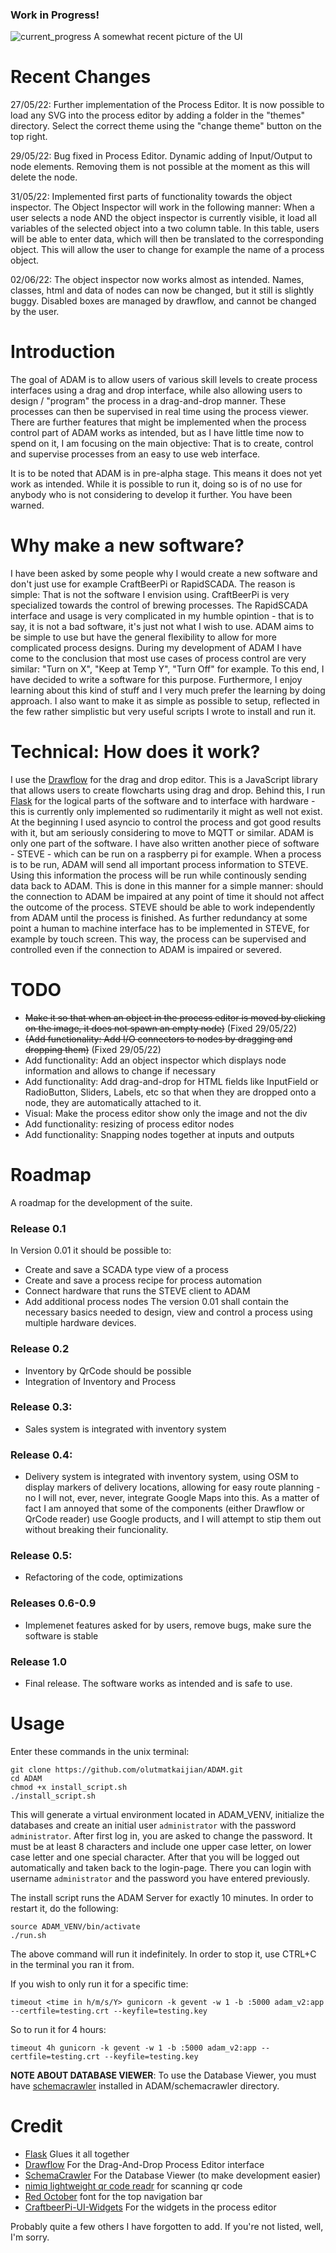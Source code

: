 ### Work in Progress!



![current_progress](documents/ADAM_PE_V1.1.png)
A somewhat recent picture of the UI

# Recent Changes
27/05/22: Further implementation of the Process Editor. It is now possible to load any SVG into the process editor by adding a folder in the "themes" directory. Select the correct theme using the "change theme" button on the top right. 

29/05/22: Bug fixed in Process Editor. Dynamic adding of Input/Output to node elements. Removing them is not possible at the moment as this will delete the node. 

31/05/22: Implemented first parts of functionality towards the object inspector. The Object Inspector will work in the following manner: When a user selects a node AND the object inspector is currently visible, it load all variables of the selected object into a two column table. In this table, users will be able to enter data, which will then be translated to the corresponding object. This will allow the user to change for example the name of a process object. 

02/06/22: The object inspector now works almost as intended. Names, classes, html and data of nodes can now be changed, but it still is slightly buggy. Disabled boxes are managed by drawflow, and cannot be changed by the user. 

# Introduction
The goal of ADAM is to allow users of various skill levels to create process interfaces using a drag and drop interface, while also allowing users to design / "program" the process in a drag-and-drop manner. These processes can then be supervised in real time using the process viewer.
There are further features that might be implemented when the process control part of ADAM works as intended, but as I have little time now to spend on it, I am focusing on the main objective: That is to create, control and supervise processes from an easy to use web interface.

It is to be noted that ADAM is in pre-alpha stage. This means it does not yet work as intended. While it is possible to run it, doing so is of no use for anybody who is not considering to develop it further. You have been warned. 

# Why make a new software?
I have been asked by some people why I would create a new software and don't just use for example CraftBeerPi or RapidSCADA. The reason is simple: That is not the software I envision using. CraftBeerPi is very specialized towards the control of brewing processes. The RapidSCADA interface and usage is very complicated in my humble opintion - that is to say, it is not a bad software, it's just not what I wish to use. 
ADAM aims to be simple to use but have the general flexibility to allow for more complicated process designs. During my development of ADAM I have come to the conclusion that most use cases of process control are very similar: "Turn on X", "Keep at Temp Y", "Turn Off" for example. To this end, I have decided to write a software for this purpose.
Furthermore, I enjoy learning about this kind of stuff and I very much prefer the learning by doing approach. I also want to make it as simple as possible to setup, reflected in the few rather simplistic but very useful scripts I wrote to install and run it. 

# Technical: How does it work?
I use the [Drawflow](https://github.com/jerosoler/Drawflow) for the drag and drop editor. This is a JavaScript library that allows users to create flowcharts using drag and drop. Behind this, I run [Flask](https://flask.palletsprojects.com/en/2.0.x/) for the logical parts of the software and to interface with hardware - this is currently only implemented so rudimentarily it might as well not exist. At the beginning I used asyncio to control the process and got good results with it, but am seriously considering to move to MQTT or similar. 
ADAM is only one part of the software. I have also written another piece of software - STEVE - which can be run on a raspberry pi for example. When a process is to be run, ADAM will send all important process information to STEVE. Using this information the process will be run while continously sending data back to ADAM. This is done in this manner for a simple manner: should the connection to ADAM be impaired at any point of time it should not affect the outcome of the process. STEVE should be able to work independently from ADAM until the process is finished.
As further redundancy at some point a human to machine interface has to be implemented in STEVE, for example by touch screen. This way, the process can be supervised and controlled even if the connection to ADAM is impaired or severed.


# TODO
- ~~Make it so that when an object in the process editor is moved by clicking on the image, it does not spawn an empty node)~~ (Fixed 29/05/22)
- ~~(Add functionality: Add I/O connectors to nodes by dragging and dropping them)~~ (Fixed 29/05/22)
- Add functionality: Add an object inspector which displays node information and allows to change if necessary
- Add functionality: Add drag-and-drop for HTML fields like InputField or RadioButton, Sliders, Labels, etc so that when they are dropped onto a node, they are automatically attached to it. 
- Visual: Make the process editor show only the image and not the div
- Add functionality: resizing of process editor nodes
- Add functionality: Snapping nodes together at inputs and outputs


# Roadmap
A roadmap for the development of the suite.

### Release 0.1
In Version 0.01 it should be possible to: 
- Create and save a SCADA type view of a process
- Create and save a process recipe for process automation 
- Connect hardware that runs the STEVE client to ADAM
- Add additional process nodes
The version 0.01 shall contain the necessary basics needed to design, view and control a process using multiple hardware devices. 

### Release 0.2
- Inventory by QrCode should be possible
- Integration of Inventory and Process

### Release 0.3:
- Sales system is integrated with inventory system

### Release 0.4:
- Delivery system is integrated with inventory system, using OSM to display markers of delivery locations, allowing for easy route planning - no I will not, ever, never, integrate Google Maps into this. As a matter of fact I am annoyed that some of the components (either Drawflow or QrCode reader) use Google products, and I will attempt to stip them out without breaking their funcionality.

### Release 0.5:
- Refactoring of the code, optimizations

### Releases 0.6-0.9
- Implemenet features asked for by users, remove bugs, make sure the software is stable

### Release 1.0
- Final release. The software works as intended and is safe to use. 

# Usage

Enter these commands in the unix terminal:
```
git clone https://github.com/olutmatkaijian/ADAM.git
cd ADAM
chmod +x install_script.sh
./install_script.sh
```
This will generate a virtual environment located in ADAM_VENV, initialize the databases and create an initial user `administrator` with the password `administrator`. After first log in, you are asked to change the password. It must be at least 8 characters and include one upper case letter, on lower case letter and one special character. 
After that you will be logged out automatically and taken back to the login-page. There you can login with username `administrator` and the password you have entered previously.

The install script runs the ADAM Server for exactly 10 minutes. In order to restart it, do the following:
```
source ADAM_VENV/bin/activate
./run.sh
```

The above command will run it indefinitely. In order to stop it, use CTRL+C in the terminal you ran it from. 

If you wish to only run it for a specific time:

```
timeout <time in h/m/s/Y> gunicorn -k gevent -w 1 -b :5000 adam_v2:app --certfile=testing.crt --keyfile=testing.key
```

So to run it for 4 hours: 
```
timeout 4h gunicorn -k gevent -w 1 -b :5000 adam_v2:app --certfile=testing.crt --keyfile=testing.key
```


**NOTE ABOUT DATABASE VIEWER**: To use the Database Viewer, you must have [schemacrawler](https://www.schemacrawler.com/) installed in ADAM/schemacrawler directory.



# Credit
- [Flask](https://flask.palletsprojects.com/en/2.0.x/) Glues it all together
- [Drawflow](https://github.com/jerosoler/Drawflow) For the Drag-And-Drop Process Editor interface
- [SchemaCrawler](https://www.schemacrawler.com/) For the Database Viewer (to make development easier)
- [nimiq lightweight qr code readr](https://github.com/nimiq/qr-scanner) for scanning qr code
- [Red October](https://www.neogrey.com/portfolio/red-october/) font for the top navigation bar 
- [CraftbeerPi-UI-Widgets](https://github.com/craftbeerpi/craftbeerpi-ui-widgets) For the widgets in the process editor 

Probably quite a few others I have forgotten to add. If you're not listed, well, I'm sorry. 
